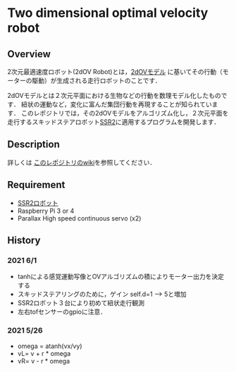 
Two dimensional optimal velocity robot
====

## Overview
2次元最適速度ロボット(2dOV Robot)とは，[2dOVモデル](http://traffic.phys.cs.is.nagoya-u.ac.jp/%7Emstf/pdf/mstf2016-11.pdf)
に基いてその行動（モーターの駆動）が生成される走行ロボットのことです．

2dOVモデルとは２次元平面における生物などの行動を数理モデル化したものです．
紐状の運動など，変化に富んだ集団行動を再現することが知られています．
このレポジトリでは，その2dOVモデルをアルゴリズム化し，２次元平面を走行するスキッドステアロボット[SSR2]()に適用するプログラムを開発します．

## Description
詳しくは
[このレポジトリのwiki](https://github.com/HondaLab/2DOVR/wiki)を参照してください．

## Requirement
  * [SSR2ロボット](https://github.com/HondaLab/SSR2)
  * Raspberry Pi 3 or 4
  * Parallax High speed continuous servo (x2)


## History
### 2021 6/1
 * tanhによる感覚運動写像とOVアルゴリズムの積によりモーター出力を決定する
 * スキッドステアリングのために，ゲイン self.d=1 --> 5と増加
 * SSR2ロボット３台により初めて紐状走行観測
 * 左右tofセンサーのgpioに注意．
### 2021 5/26
 * omega = atanh(vx/vy)
 * vL= v + r * omega
 * vR= v - r * omega





 

